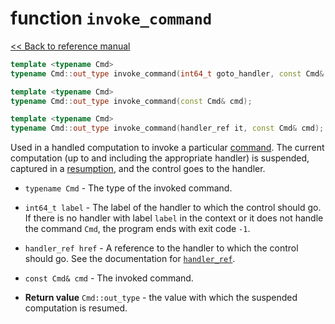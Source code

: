 # function `invoke_command`

[<< Back to reference manual](refman.md)

```cpp
template <typename Cmd>
typename Cmd::out_type invoke_command(int64_t goto_handler, const Cmd& cmd);

template <typename Cmd>
typename Cmd::out_type invoke_command(const Cmd& cmd);

template <typename Cmd>
typename Cmd::out_type invoke_command(handler_ref it, const Cmd& cmd);
```

Used in a handled computation to invoke a particular [command](refman-command.md). The current computation (up to and including the appropriate handler) is suspended, captured in a [resumption](refman-resumption.md), and the control goes to the handler.

- `typename Cmd` - The type of the invoked command.

- `int64_t label` - The label of the handler to which the control should go. If there is no handler with label `label` in the context or it does not handle the command `Cmd`, the program ends with exit code `-1`.

- `handler_ref href` - A reference to the handler to which the control should go. See the documentation for [`handler_ref`](refman-handler_ref.md).

- `const Cmd& cmd` - The invoked command.

- **Return value** `Cmd::out_type` - the value with which the suspended computation is resumed.

